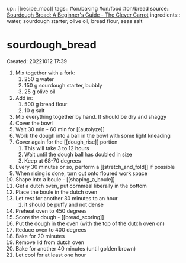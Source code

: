 up:: [[recipe_moc]]
tags:: #on/baking #on/food #on/bread 
source:: [Sourdough Bread: A Beginner's Guide - The Clever Carrot](https://www.theclevercarrot.com/2014/01/sourdough-bread-a-beginners-guide/#how-to)
ingredients:: water, sourdough starter, olive oil, bread flour, seas salt

# sourdough_bread
Created: 20221012 17:39

1. Mix together with a fork:
	1. 250 g water
	2. 150 g sourdough starter, bubbly
	3. 25 g olive oil
2. Add in:
	1. 500 g bread flour
	2. 10 g salt
3. Mix everything together by hand. It should be dry and shaggy
4. Cover the bowl
5. Wait 30 min - 60 min for [[autolyze]]
6. Work the dough into a ball in the bowl with some light kneading
7. Cover again for the [[dough_rise]] portion
	1. This will take 3 to 12 hours
	2. Wait until the dough ball has doubled in size
	3. Keep at 68-70 degrees
8. Every 30 minutes or so, perform a [[stretch_and_fold]] if possible
9. When rising is done, turn out onto floured work space
10. Shape into a boule - [[shaping_a_boule]]
11. Get a dutch oven, put cornmeal liberally in the bottom
12. Place the boule in the dutch oven
13. Let rest for another 30 minutes to an hour
	1. it should be puffy and not dense
14. Preheat oven to 450 degrees
15. Score the dough - [[bread_scoring]]
16. Put the dough in the oven (with the top of the dutch oven on)
17. Reduce oven to 400 degrees
18. Bake for 20 minutes
19. Remove lid from dutch oven
20. Bake for another 40 minutes (until golden brown)
21. Let cool for at least one hour
